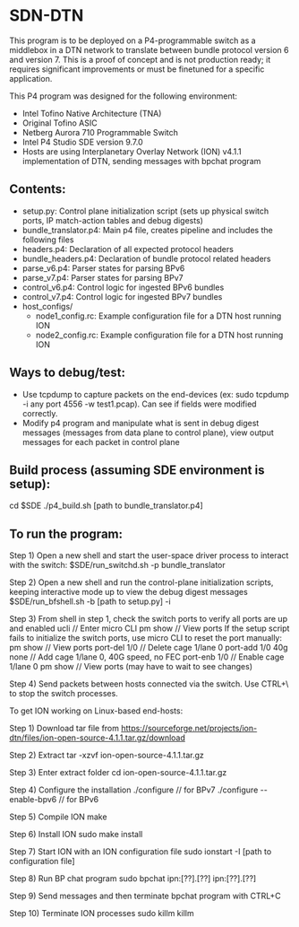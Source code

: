 # SDN-DTN
This program is to be deployed on a P4-programmable switch as a middlebox in a DTN network to translate between bundle protocol version 6 and version 7.
This is a proof of concept and is not production ready; it requires significant improvements or must be finetuned for a specific application.

This P4 program was designed for the following environment:
- Intel Tofino Native Architecture (TNA)
- Original Tofino ASIC
- Netberg Aurora 710 Programmable Switch
- Intel P4 Studio SDE version 9.7.0
- Hosts are using Interplanetary Overlay Network (ION) v4.1.1 implementation of DTN, sending messages with bpchat program

## Contents:
- setup.py: Control plane initialization script (sets up physical switch ports, IP match-action tables and debug digests)
- bundle_translator.p4: Main p4 file, creates pipeline and includes the following files
- headers.p4: Declaration of all expected protocol headers
- bundle_headers.p4: Declaration of bundle protocol related headers
- parse_v6.p4: Parser states for parsing BPv6
- parse_v7.p4: Parser states for parsing BPv7
- control_v6.p4: Control logic for ingested BPv6 bundles
- control_v7.p4: Control logic for ingested BPv7 bundles
- host_configs/
  - node1_config.rc: Example configuration file for a DTN host running ION
  - node2_config.rc: Example configuration file for a DTN host running ION
## Ways to debug/test:
- Use tcpdump to capture packets on the end-devices (ex: sudo tcpdump -i any port 4556 -w test1.pcap). Can see if fields were modified correctly.
- Modify p4 program and manipulate what is sent in debug digest messages (messages from data plane to control plane), view output messages for each packet in control plane

## Build process (assuming SDE environment is setup):
cd $SDE
./p4_build.sh [path to bundle_translator.p4]

## To run the program:
Step 1) Open a new shell and start the user-space driver process to interact with the switch:
$SDE/run_switchd.sh -p bundle_translator

Step 2) Open a new shell and run the control-plane initialization scripts, keeping interactive mode up to view the debug digest messages
$SDE/run_bfshell.sh -b [path to setup.py] -i

Step 3) From shell in step 1, check the switch ports to verify all ports are up and enabled
ucli     // Enter micro CLI
pm show  // View ports
        If the setup script fails to initialize the switch ports, use micro CLI to reset the port manually:
pm show                 // View ports 
port-del 1/0            // Delete cage 1/lane 0
port-add 1/0 40g none   // Add cage 1/lane 0, 40G speed, no FEC
port-enb 1/0            // Enable cage 1/lane 0
pm show                 // View ports (may have to wait to see changes)

Step 4) Send packets between hosts connected via the switch. Use CTRL+\ to stop the switch processes.

To get ION working on Linux-based end-hosts:

Step 1) Download tar file from https://sourceforge.net/projects/ion-dtn/files/ion-open-source-4.1.1.tar.gz/download

Step 2) Extract
tar -xzvf ion-open-source-4.1.1.tar.gz

Step 3) Enter extract folder
cd ion-open-source-4.1.1.tar.gz

Step 4) Configure the installation
./configure                   // for BPv7
./configure --enable-bpv6     // for BPv6

Step 5) Compile ION
make

Step 6) Install ION
sudo make install

Step 7) Start ION with an ION configuration file
sudo ionstart -I [path to configuration file]

Step 8) Run BP chat program
sudo bpchat ipn:[??].[??] ipn:[??].[??]

Step 9) Send messages and then terminate bpchat program with CTRL+C

Step 10) Terminate ION processes
sudo killm
killm



